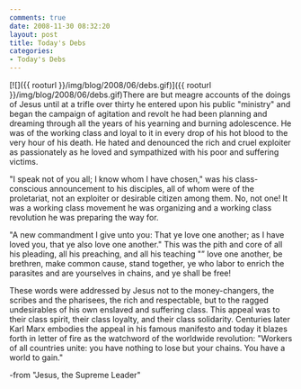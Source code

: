 ```yaml
---
comments: true
date: 2008-11-30 08:32:20
layout: post
title: Today's Debs
categories:
- Today's Debs
---
```


[![]({{ rooturl }}/img/blog/2008/06/debs.gif)]({{ rooturl }}/img/blog/2008/06/debs.gif)There are but meagre accounts of the doings of Jesus until at a trifle over thirty he entered upon his public "ministry" and began the campaign of agitation and revolt he had been planning and dreaming through all the years of his yearning and burning adolescence. He was of the working class and loyal to it in every drop of his hot blood to the very hour of his death. He hated and denounced the rich and cruel exploiter as passionately as he loved and sympathized with his poor and suffering victims.<!-- more -->

"I speak not of you all; I know whom I have chosen," was his class-conscious announcement to his disciples, all of whom were of the proletariat, not an exploiter or desirable citizen among them. No, not one! It was a working class movement he was organizing and a working class revolution he was preparing the way for.

"A new commandment I give unto you: That ye love one another; as I have loved you, that ye also love one another." This was the pith and core of all his pleading, all his preaching, and all his teaching "” love one another, be brethren, make common cause, stand together, ye who labor to enrich the parasites and are yourselves in chains, and ye shall be free!

These words were addressed by Jesus not to the money-changers, the scribes and the pharisees, the rich and respectable, but to the ragged undesirables of his own enslaved and suffering class. This appeal was to their class spirit, their class loyalty, and their class solidarity. Centuries later Karl Marx embodies the appeal in his famous manifesto and today it blazes forth in letter of fire as the watchword of the worldwide revolution: "Workers of all countries unite: you have nothing to lose but your chains. You have a world to gain."


-from "Jesus, the Supreme Leader"
